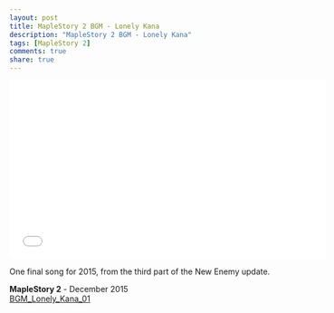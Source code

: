 ```yaml
---
layout: post
title: MapleStory 2 BGM - Lonely Kana
description: "MapleStory 2 BGM - Lonely Kana"
tags: [MapleStory 2]
comments: true
share: true
---
```


<iframe width="560" height="315" src="//www.youtube.com/embed/lIZ3RDcW26Y" frameborder="0" allowfullscreen></iframe>

One final song for 2015, from the third part of the New Enemy update.

<b>MapleStory 2</b> - December 2015  
<a href="https://youtu.be/lIZ3RDcW26Y">BGM_Lonely_Kana_01</a>
